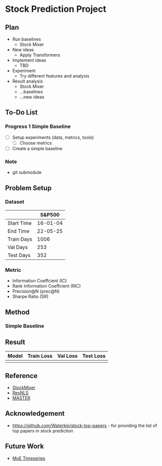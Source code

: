 # Stock Prediction Project

## Plan
- Run baselines
  - Stock Mixer
- New ideas
  - Apply Transformers
- Implement ideas
  - TBD
- Experiment
  - Try different features and analysis
- Result analysis
  - Stock Mixer
  - ...baselines
  - ...new ideas


## To-Do List

### Progress 1 Simple Baseline
- [ ] Setup experiments (data, metrics, tools)
   - [ ] Choose metrics
- [ ] Create a simple baseline

### Note
- git submodule

## Problem Setup

### Dataset
|            | S&P500   |
| ---------- | -------- |
| Start Time | 16-01-04 |
| End Time   | 22-05-25 |
| Train Days | 1006     |
| Val Days   | 253      |
| Test Days  | 352      |

### Metric
- Information Coeffcient (IC)
- Rank Information Coeffcient (RIC)
- Precision@N (prec@N)
- Sharpe Ratio (SR)


## Method

### Simple Baseline

## Result
| Model | Train Loss | Val Loss | Test Loss |
| ----- | ---------- | -------- | --------- |
|       |            |          |           |

## Reference
- [StockMixer](https://ojs.aaai.org/index.php/AAAI/article/view/28681)
- [ResNLS](https://arxiv.org/abs/2312.01020)
- [MASTER](https://arxiv.org/abs/2312.15235)

## Acknowledgement
- https://github.com/Waterkin/stock-top-papers - for providing the list of top papers in stock prediction


## Future Work
- [MoE Timeseries](https://opensource.salesforce.com/Merlion/v1.1.0/examples/advanced/2_MoE_Forecasting_tutorial.html)
